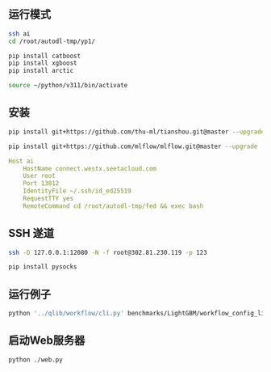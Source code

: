 
## 运行模式
```bash
ssh ai
cd /root/autodl-tmp/yp1/

pip install catboost
pip install xgboost
pip install arctic

source ~/python/v311/bin/activate
```

## 安装
```bash
pip install git+https://github.com/thu-ml/tianshou.git@master --upgrade
```

```bash
pip install git+https://github.com/mlflow/mlflow.git@master --upgrade
```

```yaml
Host ai
    HostName connect.westx.seetacloud.com
    User root
    Port 13012
    IdentityFile ~/.ssh/id_ed25519
    RequestTTY yes
	RemoteCommand cd /root/autodl-tmp/fed && exec bash
```

## SSH 遂道
```bash
ssh -D 127.0.0.1:12080 -N -f root@302.81.230.119 -p 123

pip install pysocks
```

## 运行例子
```bash
python '../qlib/workflow/cli.py' benchmarks/LightGBM/workflow_config_lightgbm_Alpha158_csi500.yaml
```

## 启动Web服务器
```bash
python ./web.py
```